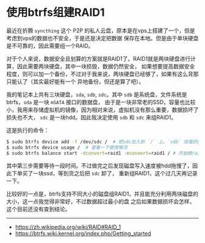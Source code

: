 # 使用btrfs组建RAID1

最近在折腾 `syncthing` 这个 P2P 的私人云盘，原本是在vps上搭建了一个，但是考虑到vps的数据也不安全，于是还是决定把数据
保存在本地。但是由于单块硬盘是不可靠的，因此需要组一个RAID。

对于个人来说，数据安全且划算的方案就是RAID1了。RAID1就是两块硬盘进行计算，因此需要两块硬盘，其中一块损毁，数据仍然安全，
如果想要提高数据安全程度，则可以加一个备份，不过对于我来说，两块硬盘已经够了，如果有这么背那只能认了（其实最好能有一个
异地备份，但还是算了吧）。

我的笔记本上共有三块硬盘，`sda`, `sdb`, `sdc`。其中 `sdb` 是系统盘，文件系统是btrfs，`sda` 是一块 `mSATA` 接口的数据盘，
由于是一块非常老的SSD，容量也比较小，我用来存储虚拟机的镜像，因为相对来说，虚拟机没有那么重要，数据损坏了损失也不大，
`sdc` 是一块hdd。因此我决定使用 `sdb` 和 `sdc` 来组RAID1。

这是执行的命令：

```bash
$ sudo btrfs device add -f /dev/sdc /  # 把sdc加入到 `/` 上。`sdb` 挂载的路径就是 `/`
$ sudo btrfs device usage /  # 查看一下使用情况
$ sudo btrfs balance start -dconvert=raid1 -mconvert=raid1 / # 开始做raid1
```

其中第三步需要等待一段时间。不过做完之后发现磁盘写入速度被hdd拖慢了，因此下单买了一块ssd，等到货之后把 `sdc` 卸了，
重新组RAID1，这个过几天再记录一下。

比较好的一点是，btrfs支持不同大小的磁盘组RAID1，并且能充分利用两块磁盘的大小，这一点我觉得非常好，不过数据超过最小的盘
之后如果数据损坏会怎样，这个目前还没有查到结论。

---

- https://zh.wikipedia.org/wiki/RAID#RAID_1
- https://btrfs.wiki.kernel.org/index.php/Getting_started
